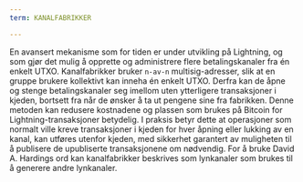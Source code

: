 ```yaml
---
term: KANALFABRIKKER

---
```

En avansert mekanisme som for tiden er under utvikling på Lightning, og som gjør det mulig å opprette og administrere flere betalingskanaler fra én enkelt UTXO. Kanalfabrikker bruker `n-av-n` multisig-adresser, slik at en gruppe brukere kollektivt kan inneha én enkelt UTXO. Derfra kan de åpne og stenge betalingskanaler seg imellom uten ytterligere transaksjoner i kjeden, bortsett fra når de ønsker å ta ut pengene sine fra fabrikken. Denne metoden kan redusere kostnadene og plassen som brukes på Bitcoin for Lightning-transaksjoner betydelig. I praksis betyr dette at operasjoner som normalt ville kreve transaksjoner i kjeden for hver åpning eller lukking av en kanal, kan utføres utenfor kjeden, med sikkerhet garantert av muligheten til å publisere de upubliserte transaksjonene om nødvendig. For å bruke David A. Hardings ord kan kanalfabrikker beskrives som lynkanaler som brukes til å generere andre lynkanaler.